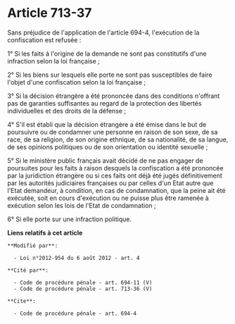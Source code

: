 # Article 713-37

Sans préjudice de l'application de l'article 694-4, l'exécution de la confiscation est refusée : 

1° Si les faits à l'origine de la demande ne sont pas constitutifs d'une infraction selon la loi française ; 

2° Si les biens sur lesquels elle porte ne sont pas susceptibles de faire l'objet d'une confiscation selon la loi
française ; 

3° Si la décision étrangère a été prononcée dans des conditions n'offrant pas de garanties suffisantes au regard de la
protection des libertés individuelles et des droits de la défense ; 

4° S'il est établi que la décision étrangère a été émise dans le but de poursuivre ou de condamner une personne en raison de
son sexe, de sa race, de sa religion, de son origine ethnique, de sa nationalité, de sa langue, de ses opinions politiques ou
de son orientation ou identité sexuelle ; 

5° Si le ministère public français avait décidé de ne pas engager de poursuites pour les faits à raison desquels la
confiscation a été prononcée par la juridiction étrangère ou si ces faits ont déjà été jugés définitivement par les autorités
judiciaires françaises ou par celles d'un Etat autre que l'Etat demandeur, à condition, en cas de condamnation, que la peine
ait été exécutée, soit en cours d'exécution ou ne puisse plus être ramenée à exécution selon les lois de l'Etat de
condamnation ; 

6° Si elle porte sur une infraction politique.

**Liens relatifs à cet article**

	**Modifié par**:

	  - Loi n°2012-954 du 6 août 2012 - art. 4

	**Cité par**:

	  - Code de procédure pénale - art. 694-11 (V)
	  - Code de procédure pénale - art. 713-36 (V)

	**Cite**:

	  - Code de procédure pénale - art. 694-4
